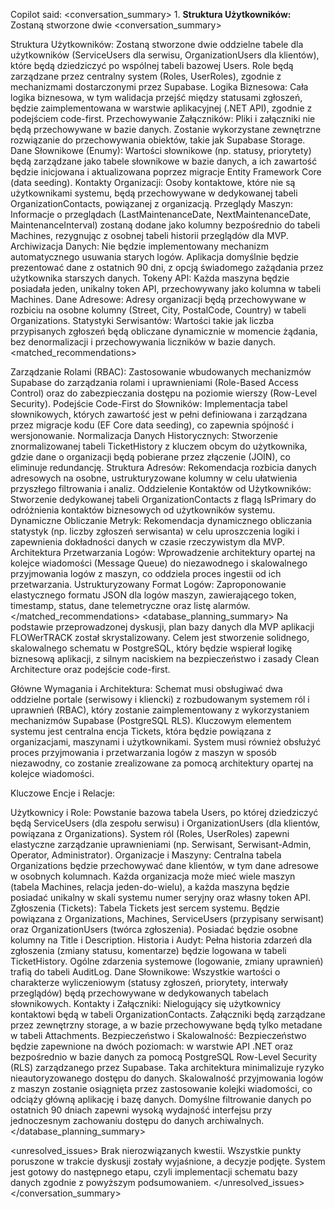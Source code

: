 Copilot said: <conversation_summary> <decisions> 1. **Struktura Użytkowników:** Zostaną stworzone dwie
<conversation_summary> <decisions>

Struktura Użytkowników: Zostaną stworzone dwie oddzielne tabele dla użytkowników (ServiceUsers dla serwisu, OrganizationUsers dla klientów), które będą dziedziczyć po wspólnej tabeli bazowej Users. Role będą zarządzane przez centralny system (Roles, UserRoles), zgodnie z mechanizmami dostarczonymi przez Supabase.
Logika Biznesowa: Cała logika biznesowa, w tym walidacja przejść między statusami zgłoszeń, będzie zaimplementowana w warstwie aplikacyjnej (.NET API), zgodnie z podejściem code-first.
Przechowywanie Załączników: Pliki i załączniki nie będą przechowywane w bazie danych. Zostanie wykorzystane zewnętrzne rozwiązanie do przechowywania obiektów, takie jak Supabase Storage.
Dane Słownikowe (Enumy): Wartości słownikowe (np. statusy, priorytety) będą zarządzane jako tabele słownikowe w bazie danych, a ich zawartość będzie inicjowana i aktualizowana poprzez migracje Entity Framework Core (data seeding).
Kontakty Organizacji: Osoby kontaktowe, które nie są użytkownikami systemu, będą przechowywane w dedykowanej tabeli OrganizationContacts, powiązanej z organizacją.
Przeglądy Maszyn: Informacje o przeglądach (LastMaintenanceDate, NextMaintenanceDate, MaintenanceInterval) zostaną dodane jako kolumny bezpośrednio do tabeli Machines, rezygnując z osobnej tabeli historii przeglądów dla MVP.
Archiwizacja Danych: Nie będzie implementowany mechanizm automatycznego usuwania starych logów. Aplikacja domyślnie będzie prezentować dane z ostatnich 90 dni, z opcją świadomego zażądania przez użytkownika starszych danych.
Tokeny API: Każda maszyna będzie posiadała jeden, unikalny token API, przechowywany jako kolumna w tabeli Machines.
Dane Adresowe: Adresy organizacji będą przechowywane w rozbiciu na osobne kolumny (Street, City, PostalCode, Country) w tabeli Organizations.
Statystyki Serwisantów: Wartości takie jak liczba przypisanych zgłoszeń będą obliczane dynamicznie w momencie żądania, bez denormalizacji i przechowywania liczników w bazie danych. </decisions>
<matched_recommendations>

Zarządzanie Rolami (RBAC): Zastosowanie wbudowanych mechanizmów Supabase do zarządzania rolami i uprawnieniami (Role-Based Access Control) oraz do zabezpieczania dostępu na poziomie wierszy (Row-Level Security).
Podejście Code-First do Słowników: Implementacja tabel słownikowych, których zawartość jest w pełni definiowana i zarządzana przez migracje kodu (EF Core data seeding), co zapewnia spójność i wersjonowanie.
Normalizacja Danych Historycznych: Stworzenie znormalizowanej tabeli TicketHistory z kluczem obcym do użytkownika, gdzie dane o organizacji będą pobierane przez złączenie (JOIN), co eliminuje redundancję.
Struktura Adresów: Rekomendacja rozbicia danych adresowych na osobne, ustrukturyzowane kolumny w celu ułatwienia przyszłego filtrowania i analiz.
Oddzielenie Kontaktów od Użytkowników: Stworzenie dedykowanej tabeli OrganizationContacts z flagą IsPrimary do odróżnienia kontaktów biznesowych od użytkowników systemu.
Dynamiczne Obliczanie Metryk: Rekomendacja dynamicznego obliczania statystyk (np. liczby zgłoszeń serwisanta) w celu uproszczenia logiki i zapewnienia dokładności danych w czasie rzeczywistym dla MVP.
Architektura Przetwarzania Logów: Wprowadzenie architektury opartej na kolejce wiadomości (Message Queue) do niezawodnego i skalowalnego przyjmowania logów z maszyn, co oddziela proces ingestii od ich przetwarzania.
Ustrukturyzowany Format Logów: Zaproponowanie elastycznego formatu JSON dla logów maszyn, zawierającego token, timestamp, status, dane telemetryczne oraz listę alarmów. </matched_recommendations>
<database_planning_summary> Na podstawie przeprowadzonej dyskusji, plan bazy danych dla MVP aplikacji FLOWerTRACK został skrystalizowany. Celem jest stworzenie solidnego, skalowalnego schematu w PostgreSQL, który będzie wspierał logikę biznesową aplikacji, z silnym naciskiem na bezpieczeństwo i zasady Clean Architecture oraz podejście code-first.

Główne Wymagania i Architektura: Schemat musi obsługiwać dwa oddzielne portale (serwisowy i kliencki) z rozbudowanym systemem ról i uprawnień (RBAC), który zostanie zaimplementowany z wykorzystaniem mechanizmów Supabase (PostgreSQL RLS). Kluczowym elementem systemu jest centralna encja Tickets, która będzie powiązana z organizacjami, maszynami i użytkownikami. System musi również obsłużyć proces przyjmowania i przetwarzania logów z maszyn w sposób niezawodny, co zostanie zrealizowane za pomocą architektury opartej na kolejce wiadomości.

Kluczowe Encje i Relacje:

Użytkownicy i Role: Powstanie bazowa tabela Users, po której dziedziczyć będą ServiceUsers (dla zespołu serwisu) i OrganizationUsers (dla klientów, powiązana z Organizations). System ról (Roles, UserRoles) zapewni elastyczne zarządzanie uprawnieniami (np. Serwisant, Serwisant-Admin, Operator, Administrator).
Organizacje i Maszyny: Centralna tabela Organizations będzie przechowywać dane klientów, w tym dane adresowe w osobnych kolumnach. Każda organizacja może mieć wiele maszyn (tabela Machines, relacja jeden-do-wielu), a każda maszyna będzie posiadać unikalny w skali systemu numer seryjny oraz własny token API.
Zgłoszenia (Tickets): Tabela Tickets jest sercem systemu. Będzie powiązana z Organizations, Machines, ServiceUsers (przypisany serwisant) oraz OrganizationUsers (twórca zgłoszenia). Posiadać będzie osobne kolumny na Title i Description.
Historia i Audyt: Pełna historia zdarzeń dla zgłoszenia (zmiany statusu, komentarze) będzie logowana w tabeli TicketHistory. Ogólne zdarzenia systemowe (logowanie, zmiany uprawnień) trafią do tabeli AuditLog.
Dane Słownikowe: Wszystkie wartości o charakterze wyliczeniowym (statusy zgłoszeń, priorytety, interwały przeglądów) będą przechowywane w dedykowanych tabelach słownikowych.
Kontakty i Załączniki: Nielogujący się użytkownicy kontaktowi będą w tabeli OrganizationContacts. Załączniki będą zarządzane przez zewnętrzny storage, a w bazie przechowywane będą tylko metadane w tabeli Attachments.
Bezpieczeństwo i Skalowalność: Bezpieczeństwo będzie zapewnione na dwóch poziomach: w warstwie API .NET oraz bezpośrednio w bazie danych za pomocą PostgreSQL Row-Level Security (RLS) zarządzanego przez Supabase. Taka architektura minimalizuje ryzyko nieautoryzowanego dostępu do danych. Skalowalność przyjmowania logów z maszyn zostanie osiągnięta przez zastosowanie kolejki wiadomości, co odciąży główną aplikację i bazę danych. Domyślne filtrowanie danych po ostatnich 90 dniach zapewni wysoką wydajność interfejsu przy jednoczesnym zachowaniu dostępu do danych archiwalnych. </database_planning_summary>

<unresolved_issues> Brak nierozwiązanych kwestii. Wszystkie punkty poruszone w trakcie dyskusji zostały wyjaśnione, a decyzje podjęte. System jest gotowy do następnego etapu, czyli implementacji schematu bazy danych zgodnie z powyższym podsumowaniem. </unresolved_issues> </conversation_summary>